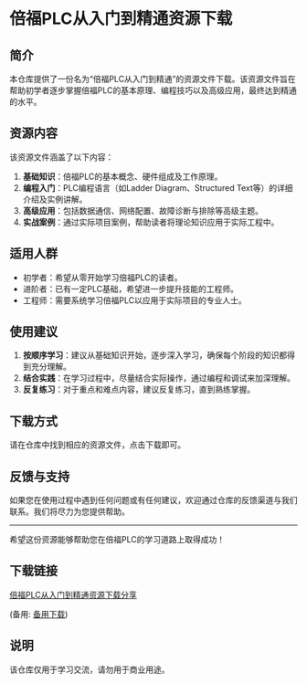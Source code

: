 # 倍福PLC从入门到精通资源下载

## 简介
本仓库提供了一份名为“倍福PLC从入门到精通”的资源文件下载。该资源文件旨在帮助初学者逐步掌握倍福PLC的基本原理、编程技巧以及高级应用，最终达到精通的水平。

## 资源内容
该资源文件涵盖了以下内容：
1. **基础知识**：倍福PLC的基本概念、硬件组成及工作原理。
2. **编程入门**：PLC编程语言（如Ladder Diagram、Structured Text等）的详细介绍及实例讲解。
3. **高级应用**：包括数据通信、网络配置、故障诊断与排除等高级主题。
4. **实战案例**：通过实际项目案例，帮助读者将理论知识应用于实际工程中。

## 适用人群
- 初学者：希望从零开始学习倍福PLC的读者。
- 进阶者：已有一定PLC基础，希望进一步提升技能的工程师。
- 工程师：需要系统学习倍福PLC以应用于实际项目的专业人士。

## 使用建议
1. **按顺序学习**：建议从基础知识开始，逐步深入学习，确保每个阶段的知识都得到充分理解。
2. **结合实践**：在学习过程中，尽量结合实际操作，通过编程和调试来加深理解。
3. **反复练习**：对于重点和难点内容，建议反复练习，直到熟练掌握。

## 下载方式
请在仓库中找到相应的资源文件，点击下载即可。

## 反馈与支持
如果您在使用过程中遇到任何问题或有任何建议，欢迎通过仓库的反馈渠道与我们联系。我们将尽力为您提供帮助。

---

希望这份资源能够帮助您在倍福PLC的学习道路上取得成功！

## 下载链接
[倍福PLC从入门到精通资源下载分享](https://pan.quark.cn/s/71a671ad2ee2) 

(备用: [备用下载](https://pan.baidu.com/s/1qfq1TUIm0bNTE9pc5YAdgw?pwd=1234))

## 说明

该仓库仅用于学习交流，请勿用于商业用途。
